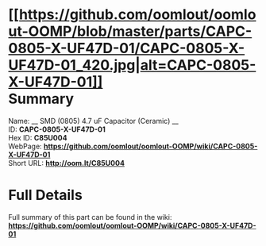 
[[https://github.com/oomlout/oomlout-OOMP/blob/master/parts/CAPC-0805-X-UF47D-01/CAPC-0805-X-UF47D-01_420.jpg|alt=CAPC-0805-X-UF47D-01]]     
Summary
=================
  
Name: __ SMD (0805) 4.7 uF Capacitor (Ceramic) __    
ID: __CAPC-0805-X-UF47D-01__   
Hex ID: __C85U004__   
WebPage: __https://github.com/oomlout/oomlout-OOMP/wiki/CAPC-0805-X-UF47D-01__   
Short URL: __http://oom.lt/C85U004__   

Full Details
==========================
Full summary of this part can be found in the wiki:   
__https://github.com/oomlout/oomlout-OOMP/wiki/CAPC-0805-X-UF47D-01__    

